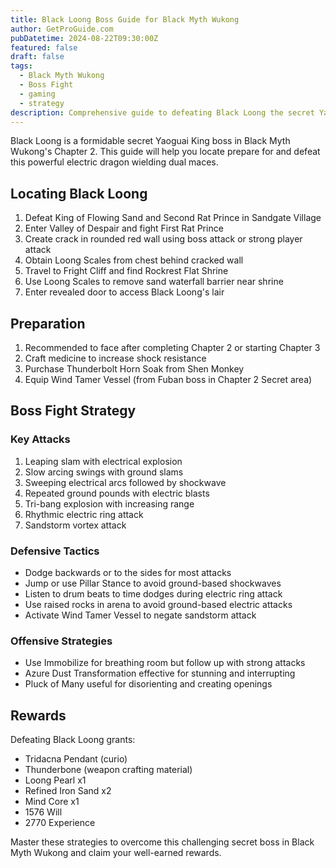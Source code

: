 ```yaml
---
title: Black Loong Boss Guide for Black Myth Wukong
author: GetProGuide.com
pubDatetime: 2024-08-22T09:30:00Z
featured: false
draft: false
tags:
  - Black Myth Wukong
  - Boss Fight
  - gaming
  - strategy
description: Comprehensive guide to defeating Black Loong the secret Yaoguai King boss in Black Myth Wukong including location preparation strategies and rewards.
---
```


Black Loong is a formidable secret Yaoguai King boss in Black Myth Wukong's Chapter 2. This guide will help you locate prepare for and defeat this powerful electric dragon wielding dual maces.

## Locating Black Loong

1. Defeat King of Flowing Sand and Second Rat Prince in Sandgate Village
2. Enter Valley of Despair and fight First Rat Prince
3. Create crack in rounded red wall using boss attack or strong player attack
4. Obtain Loong Scales from chest behind cracked wall
5. Travel to Fright Cliff and find Rockrest Flat Shrine
6. Use Loong Scales to remove sand waterfall barrier near shrine
7. Enter revealed door to access Black Loong's lair

## Preparation

1. Recommended to face after completing Chapter 2 or starting Chapter 3
2. Craft medicine to increase shock resistance
3. Purchase Thunderbolt Horn Soak from Shen Monkey
4. Equip Wind Tamer Vessel (from Fuban boss in Chapter 2 Secret area)

## Boss Fight Strategy

### Key Attacks

1. Leaping slam with electrical explosion
2. Slow arcing swings with ground slams
3. Sweeping electrical arcs followed by shockwave
4. Repeated ground pounds with electric blasts
5. Tri-bang explosion with increasing range
6. Rhythmic electric ring attack
7. Sandstorm vortex attack

### Defensive Tactics

- Dodge backwards or to the sides for most attacks
- Jump or use Pillar Stance to avoid ground-based shockwaves
- Listen to drum beats to time dodges during electric ring attack
- Use raised rocks in arena to avoid ground-based electric attacks
- Activate Wind Tamer Vessel to negate sandstorm attack

### Offensive Strategies

- Use Immobilize for breathing room but follow up with strong attacks
- Azure Dust Transformation effective for stunning and interrupting
- Pluck of Many useful for disorienting and creating openings

## Rewards

Defeating Black Loong grants:
- Tridacna Pendant (curio)
- Thunderbone (weapon crafting material)
- Loong Pearl x1
- Refined Iron Sand x2
- Mind Core x1
- 1576 Will
- 2770 Experience

Master these strategies to overcome this challenging secret boss in Black Myth Wukong and claim your well-earned rewards.